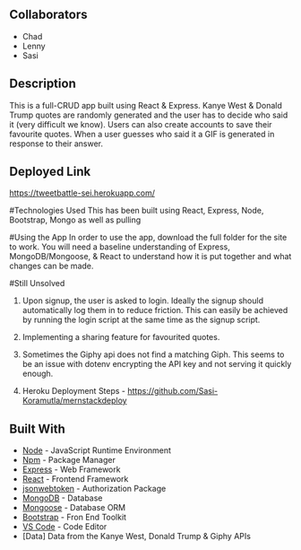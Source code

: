 ## Collaborators
* Chad
* Lenny
* Sasi

## Description
This is a full-CRUD app built using React & Express. Kanye West & Donald Trump quotes are randomly generated and the user has to decide who said it (very difficult we know). Users can also create accounts to save their favourite quotes. When a user guesses who said it a GIF is generated in response to their answer.

## Deployed Link 
https://tweetbattle-sei.herokuapp.com/

#Technologies Used
This has been built using React, Express, Node, Bootstrap, Mongo as well as pulling 

#Using the App
In order to use the app, download the full folder for the site to work. You will need a baseline understanding of Express, MongoDB/Mongoose, & React to understand how it is put together and what changes can be made.

#Still Unsolved
1. Upon signup, the user is asked to login. Ideally the signup should automatically log them in to reduce friction. This can easily be achieved by running the login script at the same time as the signup script.

2. Implementing a sharing feature for favourited quotes.

3. Sometimes the Giphy api does not find a matching Giph. This seems to be an issue with dotenv encrypting the API key and not serving it quickly enough.

4. Heroku Deployment Steps - https://github.com/Sasi-Koramutla/mernstackdeploy

## Built With
- [Node](https://nodejs.org) - JavaScript Runtime Environment
- [Npm](https://www.npmjs.com) - Package Manager
- [Express](https://expressjs.com/en/starter/installing.html) - Web Framework
- [React](https://reactjs.org/) - Frontend Framework
- [jsonwebtoken](https://www.npmjs.com/package/jsonwebtoken) - Authorization Package
- [MongoDB](https://www.mongodb.com) - Database
- [Mongoose](http://mongoosejs.com) - Database ORM
- [Bootstrap](https://getbootstrap.com/) - Fron End Toolkit
- [VS Code](https://code.visualstudio.com) - Code Editor
- [Data] Data from the Kanye West, Donald Trump & Giphy APIs

